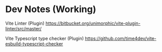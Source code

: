 # Dev Notes (Working)


Vite Linter (Plugin)
https://bitbucket.org/unimorphic/vite-plugin-linter/src/master/

Vite Typescript type checker (Plugin)
https://github.com/time4dev/vite-esbuild-typescript-checker

